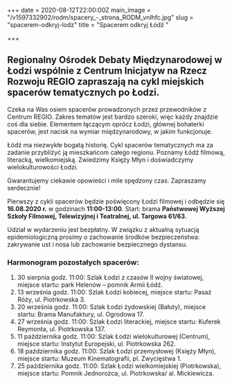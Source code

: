 +++
date = 2020-08-12T22:00:00Z
main_image = "/v1597332902/rodm/spacery_-_strona_RODM_vnlhfc.jpg"
slug = "spacerem-odkryj-lodz"
title = "Spacerem odkryj Łódź "

+++
## Regionalny Ośrodek Debaty Międzynarodowej w Łodzi wspólnie z Centrum Inicjatyw na Rzecz Rozwoju REGIO zapraszają na cykl miejskich spacerów tematycznych po Łodzi.

Czeka na Was osiem spacerów prowadzonych przez przewodników z Centrum REGIO. Zakres tematów jest bardzo szeroki, więc każdy znajdzie coś dla siebie. Elementem łączącym oprócz Łodzi, głównej bohaterki spacerów, jest nacisk na wymiar międzynarodowy, w jakim funkcjonuje.

Łódź ma niezwykłe bogatą historię. Cykl spacerów tematycznych ma za zadanie przybliżyć ją mieszkańcom całego regionu. Poznamy Łódź filmową, literacką, wielkomiejską. Zwiedzimy Księży Młyn i doświadczymy wielokulturowości Łodzi.

Gwarantujemy ciekawie opowieści i mile spędzony czas. Zapraszamy serdecznie!

Pierwszy z cykli spacerów będzie poświęcony Łodzi filmowej i odbędzie się **16.08.2020 r.** w godzinach **11:00-13:00**. Start: brama **Państwowej Wyższej Szkoły Filmowej, Telewizyjnej i Teatralnej, ul. Targowa 61/63**.

Udział w wydarzeniu jest bezpłatny. W związku z aktualną sytuacją epidemiologiczną prosimy o zachowanie środków bezpieczeństwa: zakrywanie ust i nosa lub zachowanie bezpiecznego dystansu.

### Harmonogram pozostałych spacerów:

1. 30 sierpnia godz. 11:00: Szlak Łodzi z czasów II wojny światowej, miejsce startu: park Helenów – pomnik Armii Łódź.
2. 13 września godz. 11:00: Szlak Łodzi kobiecej, miejsce startu: Pasaż Róży, ul. Piotrkowska 3.
3. 20 września godz. 11:00: Szlak Łodzi żydowskiej (Bałuty), miejsce startu: Brama Manufaktury, ul. Ogrodowa 17.
4. 27 września godz. 11:00: Szlak Łodzi literackiej, miejsce startu: Kuferek Reymonta, ul. Piotrkowska 137. 
5. 11 października godz. 11:00: Szlak Łodzi wielokulturowej (Centrum), miejsce startu: Instytut Europejski, ul. Piotrkowska 262.
6. 18 października godz. 11:00: Szlak Łodzi przemysłowej (Księży Młyn), miejsce startu: Muzeum Kinematografii, pl. Zwycięstwa 1. 
7. 25 października godz. 11:00: Szlak Łodzi wielkomiejskiej (Piotrkowska), miejsce startu: Pomnik Jednorożca, ul. Piotrkowska/ al. Mickiewicza. 